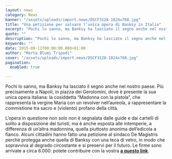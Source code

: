 ```yaml
---
layout: news
category: News
banner: "/assets/uploads/import.news/DSCF3128-1024x768.jpg"
title: "Una petizione per salvare l’unica opera di Banksy in Italia"
excerpt: "Pochi lo sanno, ma Banksy ha lasciato il segno anche nel nostro paese. Più precisamente a Napoli, in piazza dei Gerolomini, dove è presente la sua unica opera italiana: la cosiddetta “Madonna con la pistola”, che rappresenta la vergine Maria con un revolver nell’aureola, a rappresentare la commistione tra sacro e (violento) profano della città. [&hellip"
quote: ""
description: "Pochi lo sanno, ma Banksy ha lasciato il segno anche nel nostro paese. Più precisamente a Napoli, in piazza dei Gerolomini, dove è presente la sua unica opera italiana: la cosiddetta “Madonna con la pistola”, che rappresenta la vergine Maria con un revolver nell’aureola, a rappresentare la commistione tra sacro e (violento) profano della città. [&hellip"
keywords: ""
date: 2015-09-11T00:00:00.000+01:00
author: "Marta Blumi Tripodi"
cover: "/assets/uploads/import.news/DSCF3128-1024x768.jpg"
pagination:
  enabled: true

---
```


[](https://hotmc.com/wp-content/uploads/2015/09/DSCF3128.jpg)

Pochi lo sanno, ma Banksy ha lasciato il segno anche nel nostro paese. Più precisamente a Napoli, in piazza dei Gerolomini, dove è presente la sua unica opera italiana: la cosiddetta “Madonna con la pistola”, che rappresenta la vergine Maria con un revolver nell’aureola, a rappresentare la commistione tra sacro e (violento) profano della città.

L’opera in questione non solo non è segnalata dalle guide e dai cartelli di solito a disposizione dei turisti, ma è anche esposta alle intemperie, a differenza di un’altra madonnina, quella piuttosto anonima dell’edicola a fianco. Alcuni cittadini hanno fatto una petizione al sindaco De Magistris perché protegga anche quella di Banksy con una teca di vetro, in modo che sopravviva al degrado circostante e si preservi per il futuro. Le firme sono arrivate a circa 6.000: potete contribuire con la vostra [**a questo link**](https://www.change.org/p/proteggiamo-l-unica-opera-di-banksy-in-italia?recruiter=290368745&utm%5Fsource=share%5Fpetition&utm%5Fmedium=facebook&utm%5Fcampaign=share%5Ffacebook%5Fresponsive&utm%5Fterm=mob-xs-no%5Fsrc-no%5Fmsg&fb%5Fref=Default "https://www.change.org/p/proteggiamo-l-unica-opera-di-banksy-in-italia?recruiter=290368745&utm_source=share_petition&utm_medium=facebook&utm_campaign=share_facebook_responsive&utm_term=mob-xs-no_src-no_msg&fb_ref=Default").